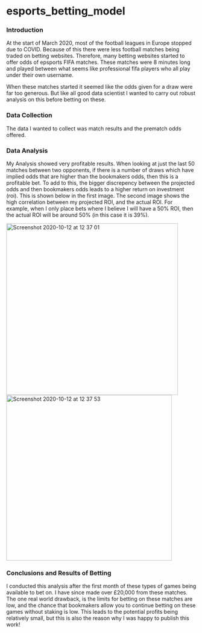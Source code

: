 # esports_betting_model

### Introduction
At the start of March 2020, most of the football leagues in Europe stopped due to COVID. Because of this there were less football matches being traded on betting websites. Therefore, many betting websites started to offer odds of epsports FIFA matches. These matches were 8 minutes long and played between what seems like professional fifa players who all play under their own username.

When these matches started it seemed like the odds given for a draw were far too generous. But like all good data scientist I wanted to carry out robust analysis on this before betting on these.

### Data Collection
The data I wanted to collect was match results and the prematch odds offered. 

### Data Analysis
My Analysis showed very profitable results. When looking at just the last 50 matches between two opponents, if there is a number of draws which have implied odds that are higher than the bookmakers odds, then this is a profitable bet. To add to this, the bigger discrepency between the projected odds and then bookmakers odds leads to a higher return on investment (roi). This is shown below in the first image. The second image shows the high correlation between my projected ROI, and the actual ROI. For example, when I only place bets where I believe I will have a 50% ROI, then the actual ROI will be around 50% (in this case it is 39%).

<img width="455" alt="Screenshot 2020-10-12 at 12 37 01" src="https://user-images.githubusercontent.com/72214007/95737272-b57e3e80-0c87-11eb-88b9-3043fc59aca7.png">
<img width="439" alt="Screenshot 2020-10-12 at 12 37 53" src="https://user-images.githubusercontent.com/72214007/95737311-c6c74b00-0c87-11eb-8c78-8a7835b65a46.png">

### Conclusions and Results of Betting
I conducted this analysis after the first month of these types of games being available to bet on. I have since made over £20,000 from these matches. The one real world drawback, is the limits for betting on these matches are low, and the chance that bookmakers allow you to continue betting on these games without staking is low. This leads to the potential profits being relatively small, but this is also the reason why I was happy to publish this work!
